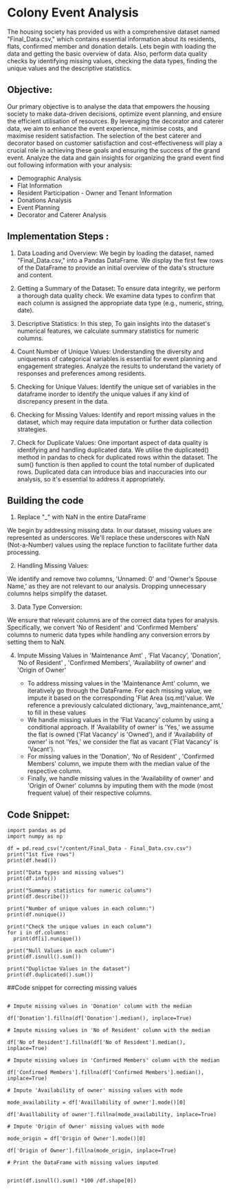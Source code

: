 # Colony Event Analysis
The housing society has provided us with a comprehensive dataset named "Final_Data.csv," which contains essential information about its residents, flats, 
confirmed member and donation details. Lets begin with loading the data and getting the basic overview of data. Also, perform data quality checks by identifying missing values, 
checking the data types, finding the unique values and the descriptive statistics.

## Objective:
Our primary objective is to analyse the data that empowers the housing society to make data-driven decisions, optimize event planning, 
and ensure the efficient utilisation of resources.  By leveraging the decorator and caterer data, we aim to enhance the event experience, 
minimise costs, and maximise resident satisfaction. The selection of the best caterer and decorator based on customer satisfaction and cost-effectiveness 
will play a crucial role in achieving these goals and ensuring the success of the grand event. 
Analyze the data and gain insights for organizing the grand event find out following information with your analysis:

- Demographic Analysis
- Flat Information
- Resident Participation
​​- Owner and Tenant Information
- Donations Analysis
- Event Planning
- Decorator and Caterer Analysis

## Implementation Steps :
1. Data Loading and Overview: 
   We begin by loading the dataset, named "Final_Data.csv," into a Pandas DataFrame. We display the first few rows of the DataFrame to provide an initial
   overview of the data's structure and content.
   
2. Getting a Summary of the Dataset:
   To ensure data integrity, we perform a thorough data quality check. We examine data types to confirm that each column is assigned the appropriate data
   type (e.g., numeric, string, date).
   
3. Descriptive Statistics:
   In this step, To gain insights into the dataset's numerical features, we calculate summary statistics for numeric columns.
   
4. Count Number of Unique Values:
   Understanding the diversity and uniqueness of categorical variables is essential for event planning and engagement strategies.
   Analyze the results to understand the variety of responses and preferences among residents.
   
5. Checking for Unique Values:
   Identify the unique set of variables in the dataframe inorder to identify the unique values if any kind of discrepancy present in the data.
   
6. Checking for Missing Values:
   Identify and report missing values in the dataset, which may require data imputation or further data collection strategies.

7. Check for Duplicate Values:
   One important aspect of data quality is identifying and handling duplicated data. We utilise the duplicated() method in pandas to check
   for duplicated rows within the dataset. The sum() function is then applied to count the total number of duplicated rows. Duplicated data can
   introduce bias and inaccuracies into our analysis, so it's essential to address it appropriately.


## Building the code 
 

1. Replace "_" with NaN in the entire DataFrame

We begin by addressing missing data. In our dataset, missing values are represented as underscores. 
We'll replace these underscores with NaN (Not-a-Number) values using the replace function to facilitate further data processing.

2. Handling Missing Values: 

We identify and remove two columns, 'Unnamed: 0' and 'Owner's Spouse Name,' as they are not relevant to our analysis. Dropping unnecessary columns helps simplify the dataset.

3. Data Type Conversion: 

We ensure that relevant columns are of the correct data types for analysis. Specifically, we convert 'No of Resident' and 'Confirmed Members' 
columns to numeric data types while handling any conversion errors by setting them to NaN.

4. Impute Missing Values in 'Maintenance Amt' , ‘Flat Vacancy’, 'Donation', ‘No of Resident' , 'Confirmed Members', 'Availability of owner' and 'Origin of Owner' 

   - To address missing values in the 'Maintenance Amt' column, we iteratively go through the DataFrame. For each missing value, we impute it based on the corresponding 'Flat Area             (sq.mt)'value. We reference a previously calculated dictionary, 'avg_maintenance_amt,' to fill in these values
   - We handle missing values in the 'Flat Vacancy' column by using a conditional approach. If 'Availability of owner' is 'Yes,' we assume the flat is owned ('Flat Vacancy' is 'Owned'), 
     and if 'Availability of owner' is not 'Yes,' we consider the flat as vacant ('Flat Vacancy' is 'Vacant').
   - For missing values in the 'Donation', ‘No of Resident' , 'Confirmed Members' column, we impute them with the median value of the respective column.
   - Finally, we handle missing values in the 'Availability of owner' and 'Origin of Owner' columns by imputing them with the mode (most frequent value) of their respective columns.

## Code Snippet:
~~~
import pandas as pd
import numpy as np

df = pd.read_csv("/content/Final_Data - Final_Data.csv.csv")
print("1st five rows")
print(df.head())

print("Data types and missing values")
print(df.info())

print("Summary statistics for numeric columns")
print(df.describe())

print("Number of unique values in each column:")
print(df.nunique())

print("Check the unique values in each column")
for i in df.columns:
  print(df[i].nunique())

print("Null Values in each column")
print(df.isnull().sum())

print("Duplictae Values in the dataset")
print(df.duplicated().sum())
~~~

##Code snippet for correcting missing values
~~~

# Impute missing values in 'Donation' column with the median

df['Donation'].fillna(df['Donation'].median(), inplace=True)

# Impute missing values in 'No of Resident' column with the median

df['No of Resident'].fillna(df['No of Resident'].median(), inplace=True)

# Impute missing values in 'Confirmed Members' column with the median

df['Confirmed Members'].fillna(df['Confirmed Members'].median(), inplace=True)

# Impute 'Availability of owner' missing values with mode

mode_availability = df['Availlability of owner'].mode()[0]

df['Availlability of owner'].fillna(mode_availability, inplace=True)

# Impute 'Origin of Owner' missing values with mode

mode_origin = df['Origin of Owner'].mode()[0]

df['Origin of Owner'].fillna(mode_origin, inplace=True)

# Print the DataFrame with missing values imputed


print(df.isnull().sum() *100 /df.shape[0])
~~~

